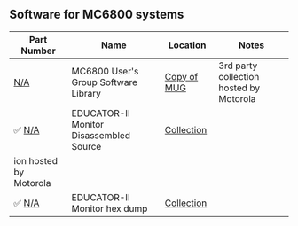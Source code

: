 
## Software for MC6800 systems


| Part Number   | Name      | Location |Notes | 
|---            |---        |--  |--- |
| [N/A](https://github.com/Sphere-Corporation/MUG)           | MC6800 User's Group Software Library | [Copy of MUG](https://github.com/Sphere-Corporation/MUG) | 3rd party collection hosted by Motorola | 
|  :white_check_mark: [N/A](/Software/Monitors/monitor.asm)           | EDUCATOR-II Monitor Disassembled Source|[Collection](/Software/Monitors/monitor.asm) |  | 
ion hosted by Motorola | 
|  :white_check_mark: [N/A](/Software/Monitors/monitor.hex) | EDUCATOR-II Monitor hex dump|[Collection](/Software/Monitors/monitor.hex) | |


